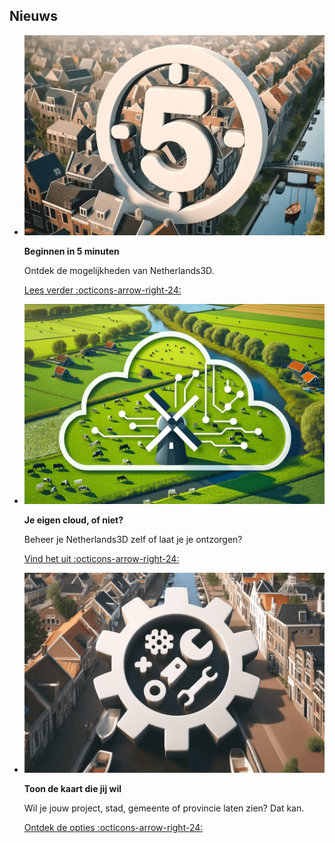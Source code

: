 ## Nieuws

<div class="grid cards photo-cards" markdown>

-   ![](images/homepage/artikelen/get-started-in-5-minutes.png)

    __Beginnen in 5 minuten__

    Ontdek de mogelijkheden van Netherlands3D.

    [Lees verder :octicons-arrow-right-24:](#)

-   ![](images/homepage/artikelen/to-cloud-or-not-to-cloud.png)

    __Je eigen cloud, of niet?__

    Beheer je Netherlands3D zelf of laat je je ontzorgen?

    [Vind het uit :octicons-arrow-right-24:](#)

-   ![](images/homepage/artikelen/customization.png)

    __Toon de kaart die jij wil__

    Wil je jouw project, stad, gemeente of provincie laten zien? Dat kan.

    [Ontdek de opties :octicons-arrow-right-24:](#)

</div>
